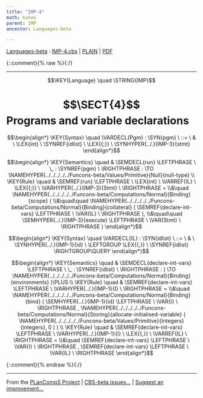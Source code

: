 ```yaml
---
title: "IMP-4"
math: katex
parent: IMP
ancestor: Languages-beta

---
```

[Languages-beta] : [IMP-4.cbs] \| [PLAIN] \| [PDF]

{::comment}{% raw %}{:/}


----

$$\KEY{Language} \quad \STRING{IMP}$$

# $$\SECT{4}$$ Programs and variable declarations
           


$$\begin{align*}
  \KEY{Syntax} \quad
    \VARDECL{Pgm} : \SYN{pgm}
      \ ::= \ & \
      \LEX{int} \ \SYNREF{idlist} \ \LEX{{;}} \ \SYNHYPER{../.}{IMP-3}{stmt}
\end{align*}$$

$$\begin{align*}
  \KEY{Semantics} \quad
  & \SEMDECL{run} \LEFTPHRASE \ \_ : \SYNREF{pgm} \ \RIGHTPHRASE  
    :  \TO \NAMEHYPER{../../../../../Funcons-beta/Values/Primitive}{Null}{null-type} 
\\
  \KEY{Rule} \quad
    & \SEMREF{run} \LEFTPHRASE \
                            \LEX{int} \ \VARREF{IL} \ \LEX{{;}} \ \VARHYPER{../.}{IMP-3}{Stmt} \
                          \RIGHTPHRASE  = \\&\quad
      \NAMEHYPER{../../../../../Funcons-beta/Computations/Normal}{Binding}{scope}
        ( \\&\quad\quad \NAMEHYPER{../../../../../Funcons-beta/Computations/Normal}{Binding}{collateral}
                (  \SEMREF{declare-int-vars} \LEFTPHRASE \
                                            \VAR{IL} \
                                          \RIGHTPHRASE  ), \\&\quad\quad
               \SEMHYPER{../.}{IMP-3}{execute} \LEFTPHRASE \
                                    \VAR{Stmt} \
                                  \RIGHTPHRASE  )
\end{align*}$$

$$\begin{align*}
  \KEY{Syntax} \quad
    \VARDECL{IL} : \SYN{idlist}
      \ ::= \ & \
      \SYNHYPER{../.}{IMP-1}{id} \ \LEFTGROUP \LEX{{,}} \ \SYNREF{idlist} \RIGHTGROUP\QUERY
\end{align*}$$

$$\begin{align*}
  \KEY{Semantics} \quad
  & \SEMDECL{declare-int-vars} \LEFTPHRASE \ \_ : \SYNREF{idlist} \ \RIGHTPHRASE  
    : (   \TO \NAMEHYPER{../../../../../Funcons-beta/Computations/Normal}{Binding}{environments} )\PLUS 
\\
  \KEY{Rule} \quad
    & \SEMREF{declare-int-vars} \LEFTPHRASE \
                            \VARHYPER{../.}{IMP-1}{I} \
                          \RIGHTPHRASE  = \\&\quad
      \NAMEHYPER{../../../../../Funcons-beta/Computations/Normal}{Binding}{bind}
        (  \SEMHYPER{../.}{IMP-1}{id} \LEFTPHRASE \
                                    \VAR{I} \
                                  \RIGHTPHRASE , 
               \NAMEHYPER{../../../../../Funcons-beta/Computations/Normal}{Storing}{allocate-initialised-variable}
                (  \NAMEHYPER{../../../../../Funcons-beta/Values/Primitive}{Integers}{integers}, 
                       0 ) )
\\
  \KEY{Rule} \quad
    & \SEMREF{declare-int-vars} \LEFTPHRASE \
                            \VARHYPER{../.}{IMP-1}{I} \ \LEX{{,}} \ \VARREF{IL} \
                          \RIGHTPHRASE  = \\&\quad
      \SEMREF{declare-int-vars} \LEFTPHRASE \
                            \VAR{I} \
                          \RIGHTPHRASE , 
       \SEMREF{declare-int-vars} \LEFTPHRASE \
                            \VAR{IL} \
                          \RIGHTPHRASE 
\end{align*}$$



[Funcons-beta]: /CBS-beta/math/Funcons-beta
  "FUNCONS-BETA"
[Unstable-Funcons-beta]: /CBS-beta/math/Unstable-Funcons-beta
  "UNSTABLE-FUNCONS-BETA"
[Languages-beta]: /CBS-beta/math/Languages-beta
  "LANGUAGES-BETA"
[Unstable-Languages-beta]: /CBS-beta/math/Unstable-Languages-beta
  "UNSTABLE-LANGUAGES-BETA"
[CBS-beta]: /CBS-beta
  "CBS-BETA"
[IMP-4.cbs]: https://github.com/plancomps/CBS-beta/blob/math/Languages-beta/IMP/IMP-cbs/IMP/IMP-4/IMP-4.cbs
  "CBS SOURCE FILE ON GITHUB"
[PLAIN]: /CBS-beta/docs/Languages-beta/IMP/IMP-cbs/IMP/IMP-4
  "CBS SOURCE WEB PAGE"
 [PRETTY]: /CBS-beta/math/Languages-beta/IMP/IMP-cbs/IMP/IMP-4
  "CBS-KATEX WEB PAGE"
[PDF]: https://github.com/plancomps/CBS-beta/blob/math/Languages-beta/IMP/IMP-cbs/IMP/IMP-4/IMP-4.pdf
  "CBS-LATEX PDF FILE"
[PLanCompS Project]: https://plancomps.github.io
  "PROGRAMMING LANGUAGE COMPONENTS AND SPECIFICATIONS PROJECT HOME PAGE"
{::comment}{% endraw %}{:/}


____

From the [PLanCompS Project] | [CBS-beta issues...] | [Suggest an improvement...]

[CBS-beta issues...]: https://github.com/plancomps/CBS-beta/issues
  "CBS-BETA ISSUE REPORTS ON GITHUB"
[Suggest an improvement...]: mailto:plancomps@gmail.com?Subject=CBS-beta%20-%20comment&Body=Re%3A%20CBS-beta%20specification%20at%20IMP/IMP-4/IMP-4.cbs%0A%0AComment/Query/Issue/Suggestion%3A%0A%0A%0ASignature%3A%0A
  "GENERATE AN EMAIL TEMPLATE"

